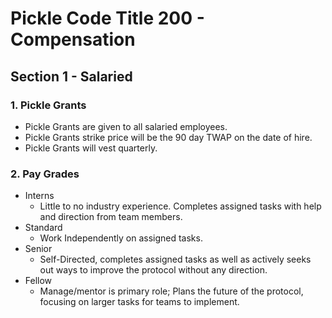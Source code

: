 # Pickle Code Title 200 - Compensation
## Section 1 - Salaried
### 1. Pickle Grants
- Pickle Grants are given to all salaried employees.
- Pickle Grants strike price will be the 90 day TWAP on the date of hire.
- Pickle Grants will vest quarterly.
### 2. Pay Grades
- Interns
  - Little to no industry experience. Completes assigned tasks with help and direction from team members.
- Standard
  - Work Independently on assigned tasks.
- Senior
  - Self-Directed, completes assigned tasks as well as actively seeks out ways to improve the protocol without any direction.
- Fellow
  - Manage/mentor is primary role; Plans the future of the protocol, focusing on larger tasks for teams to implement.
